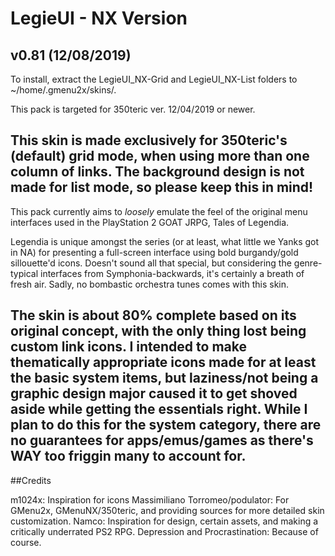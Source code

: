 # LegieUI - NX Version
v0.81 (12/08/2019)
---
To install, extract the LegieUI_NX-Grid and LegieUI_NX-List folders to ~/home/.gmenu2x/skins/.

This pack is targeted for 350teric ver. 12/04/2019 or newer.

This skin is made exclusively for 350teric's (default) grid mode, when using more than one column of links. The background design is not made for list mode, so please keep this in mind!
---
This pack currently aims to *loosely* emulate the feel of the original menu interfaces used in the PlayStation 2 GOAT JRPG, Tales of Legendia.

Legendia is unique amongst the series (or at least, what little we Yanks got in NA) for presenting a full-screen interface using bold burgandy/gold sillouette'd icons. Doesn't sound all that special, but considering the genre-typical interfaces from Symphonia-backwards, it's certainly a breath of fresh air. Sadly, no bombastic orchestra tunes comes with this skin.

The skin is about 80% complete based on its original concept, with the only thing lost being custom link icons. I intended to make thematically appropriate icons made for at least the basic system items, but laziness/not being a graphic design major caused it to get shoved aside while getting the essentials right. While I plan to do this for the system category, there are no guarantees for apps/emus/games as there's WAY too friggin many to account for.
---
##Credits

m1024x: Inspiration for icons
Massimiliano Torromeo/podulator: For GMenu2x, GMenuNX/350teric, and providing sources for more detailed skin customization.
Namco: Inspiration for design, certain assets, and making a critically underrated PS2 RPG.
Depression and Procrastination: Because of course.
